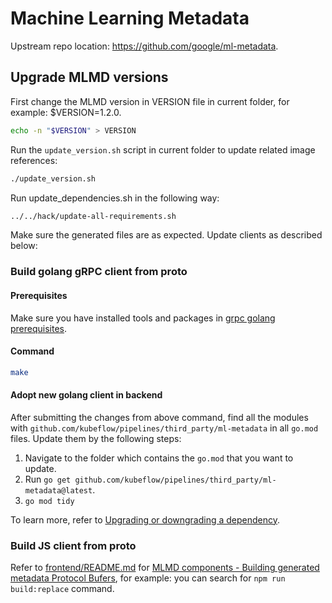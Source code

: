 # Machine Learning Metadata

Upstream repo location: <https://github.com/google/ml-metadata>.

## Upgrade MLMD versions

First change the MLMD version in VERSION file in current folder, for example: $VERSION=1.2.0.

```bash
echo -n "$VERSION" > VERSION
```

Run the `update_version.sh` script in current folder to update related image references:

```bash
./update_version.sh
```

Run update_dependencies.sh in the following way:

```bash
../../hack/update-all-requirements.sh
```

Make sure the generated files are as expected. Update clients as described below:

### Build golang gRPC client from proto

#### Prerequisites

Make sure you have installed tools and packages in [grpc golang prerequisites](https://grpc.io/docs/languages/go/quickstart/#prerequisites).

#### Command

```bash
make
```

#### Adopt new golang client in backend

After submitting the changes from above command, find all the modules with `github.com/kubeflow/pipelines/third_party/ml-metadata` in all `go.mod` files. Update them by the following steps:

1. Navigate to the folder which contains the `go.mod` that you want to update.
1. Run `go get github.com/kubeflow/pipelines/third_party/ml-metadata@latest`.
1. `go mod tidy`

To learn more, refer to [Upgrading or downgrading a dependency](https://go.dev/doc/modules/managing-dependencies#upgrading).

### Build JS client from proto

Refer to [frontend/README.md](frontend/README.md) for [MLMD components - Building generated metadata Protocol Bufers](https://github.com/kubeflow/pipelines/blob/master/frontend/README.md#mlmd-components), for example: you can search for `npm run build:replace` command.
